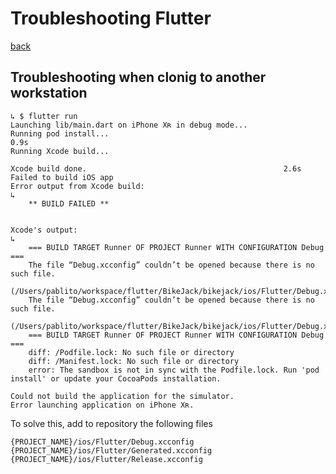 # Troubleshooting Flutter

[back](README.md)

## Troubleshooting when clonig to another workstation

```
↳ $ flutter run
Launching lib/main.dart on iPhone Xʀ in debug mode...
Running pod install...                                              0.9s
Running Xcode build...

Xcode build done.                                            2.6s
Failed to build iOS app
Error output from Xcode build:
↳
    ** BUILD FAILED **


Xcode's output:
↳
    === BUILD TARGET Runner OF PROJECT Runner WITH CONFIGURATION Debug ===
    The file “Debug.xcconfig” couldn’t be opened because there is no such file.
    (/Users/pablito/workspace/flutter/BikeJack/bikejack/ios/Flutter/Debug.xcconfig)
    The file “Debug.xcconfig” couldn’t be opened because there is no such file.
    (/Users/pablito/workspace/flutter/BikeJack/bikejack/ios/Flutter/Debug.xcconfig)
    === BUILD TARGET Runner OF PROJECT Runner WITH CONFIGURATION Debug ===
    diff: /Podfile.lock: No such file or directory
    diff: /Manifest.lock: No such file or directory
    error: The sandbox is not in sync with the Podfile.lock. Run 'pod install' or update your CocoaPods installation.

Could not build the application for the simulator.
Error launching application on iPhone Xʀ.
```

To solve this, add to repository the following files

    {PROJECT_NAME}/ios/Flutter/Debug.xcconfig
    {PROJECT_NAME}/ios/Flutter/Generated.xcconfig
    {PROJECT_NAME}/ios/Flutter/Release.xcconfig
